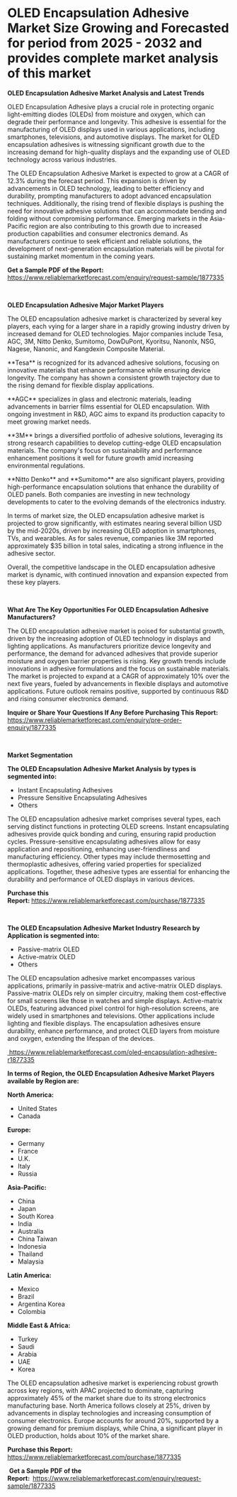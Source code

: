<p><h1>OLED Encapsulation Adhesive Market Size Growing and Forecasted for period from 2025 - 2032 and provides complete market analysis of this market</h1></p><p><strong>OLED Encapsulation Adhesive Market Analysis and Latest Trends</strong></p>
<p><p>OLED Encapsulation Adhesive plays a crucial role in protecting organic light-emitting diodes (OLEDs) from moisture and oxygen, which can degrade their performance and longevity. This adhesive is essential for the manufacturing of OLED displays used in various applications, including smartphones, televisions, and automotive displays. The market for OLED encapsulation adhesives is witnessing significant growth due to the increasing demand for high-quality displays and the expanding use of OLED technology across various industries.</p><p>The OLED Encapsulation Adhesive Market is expected to grow at a CAGR of 12.3% during the forecast period. This expansion is driven by advancements in OLED technology, leading to better efficiency and durability, prompting manufacturers to adopt advanced encapsulation techniques. Additionally, the rising trend of flexible displays is pushing the need for innovative adhesive solutions that can accommodate bending and folding without compromising performance. Emerging markets in the Asia-Pacific region are also contributing to this growth due to increased production capabilities and consumer electronics demand. As manufacturers continue to seek efficient and reliable solutions, the development of next-generation encapsulation materials will be pivotal for sustaining market momentum in the coming years.</p></p>
<p><strong>Get a Sample PDF of the Report:&nbsp;</strong> <a href="https://www.reliablemarketforecast.com/enquiry/request-sample/1877335?utm_campaign=3092&utm_medium=2&utm_source=Github&utm_content=ia&utm_term=12042025&utm_id=oled-encapsulation-adhesive">https://www.reliablemarketforecast.com/enquiry/request-sample/1877335</a></p>
<p>&nbsp;</p>
<p><strong>OLED Encapsulation Adhesive Major Market Players</strong></p>
<p><p>The OLED encapsulation adhesive market is characterized by several key players, each vying for a larger share in a rapidly growing industry driven by increased demand for OLED technologies. Major companies include Tesa, AGC, 3M, Nitto Denko, Sumitomo, DowDuPont, Kyoritsu, Nanonlx, NSG, Nagese, Nanonic, and Kangdexin Composite Material.</p><p>**Tesa** is recognized for its advanced adhesive solutions, focusing on innovative materials that enhance performance while ensuring device longevity. The company has shown a consistent growth trajectory due to the rising demand for flexible display applications.</p><p>**AGC** specializes in glass and electronic materials, leading advancements in barrier films essential for OLED encapsulation. With ongoing investment in R&D, AGC aims to expand its production capacity to meet growing market needs.</p><p>**3M** brings a diversified portfolio of adhesive solutions, leveraging its strong research capabilities to develop cutting-edge OLED encapsulation materials. The company's focus on sustainability and performance enhancement positions it well for future growth amid increasing environmental regulations.</p><p>**Nitto Denko** and **Sumitomo** are also significant players, providing high-performance encapsulation solutions that enhance the durability of OLED panels. Both companies are investing in new technology developments to cater to the evolving demands of the electronics industry.</p><p>In terms of market size, the OLED encapsulation adhesive market is projected to grow significantly, with estimates nearing several billion USD by the mid-2020s, driven by increasing OLED adoption in smartphones, TVs, and wearables. As for sales revenue, companies like 3M reported approximately $35 billion in total sales, indicating a strong influence in the adhesive sector.</p><p>Overall, the competitive landscape in the OLED encapsulation adhesive market is dynamic, with continued innovation and expansion expected from these key players.</p></p>
<p>&nbsp;</p>
<p><strong>What Are The Key Opportunities For OLED Encapsulation Adhesive Manufacturers?</strong></p>
<p><p>The OLED encapsulation adhesive market is poised for substantial growth, driven by the increasing adoption of OLED technology in displays and lighting applications. As manufacturers prioritize device longevity and performance, the demand for advanced adhesives that provide superior moisture and oxygen barrier properties is rising. Key growth trends include innovations in adhesive formulations and the focus on sustainable materials. The market is projected to expand at a CAGR of approximately 10% over the next five years, fueled by advancements in flexible displays and automotive applications. Future outlook remains positive, supported by continuous R&D and rising consumer electronics demand.</p></p>
<p><strong>Inquire or Share Your Questions If Any Before Purchasing This Report:</strong> <a href="https://www.reliablemarketforecast.com/enquiry/pre-order-enquiry/1877335?utm_campaign=3092&utm_medium=2&utm_source=Github&utm_content=ia&utm_term=12042025&utm_id=oled-encapsulation-adhesive">https://www.reliablemarketforecast.com/enquiry/pre-order-enquiry/1877335</a></p>
<p>&nbsp;</p>
<p><strong>Market Segmentation</strong></p>
<p><strong>The OLED Encapsulation Adhesive Market Analysis by types is segmented into:</strong></p>
<p><ul><li>Instant Encapsulating Adhesives</li><li>Pressure Sensitive Encapsulating Adhesives</li><li>Others</li></ul></p>
<p><p>The OLED encapsulation adhesive market comprises several types, each serving distinct functions in protecting OLED screens. Instant encapsulating adhesives provide quick bonding and curing, ensuring rapid production cycles. Pressure-sensitive encapsulating adhesives allow for easy application and repositioning, enhancing user-friendliness and manufacturing efficiency. Other types may include thermosetting and thermoplastic adhesives, offering varied properties for specialized applications. Together, these adhesive types are essential for enhancing the durability and performance of OLED displays in various devices.</p></p>
<p><strong>Purchase this Report:&nbsp;</strong><a href="https://www.reliablemarketforecast.com/purchase/1877335?utm_campaign=3092&utm_medium=2&utm_source=Github&utm_content=ia&utm_term=12042025&utm_id=oled-encapsulation-adhesive">https://www.reliablemarketforecast.com/purchase/1877335</a></p>
<p>&nbsp;</p>
<p><strong>The OLED Encapsulation Adhesive Market Industry Research by Application is segmented into:</strong></p>
<p><ul><li>Passive-matrix OLED</li><li>Active-matrix OLED</li><li>Others</li></ul></p>
<p><p>The OLED encapsulation adhesive market encompasses various applications, primarily in passive-matrix and active-matrix OLED displays. Passive-matrix OLEDs rely on simpler circuitry, making them cost-effective for small screens like those in watches and simple displays. Active-matrix OLEDs, featuring advanced pixel control for high-resolution screens, are widely used in smartphones and televisions. Other applications include lighting and flexible displays. The encapsulation adhesives ensure durability, enhance performance, and protect OLED layers from moisture and oxygen, extending the lifespan of the devices.</p></p>
<p><a href="https://www.reliablemarketforecast.com/oled-encapsulation-adhesive-r1877335?utm_campaign=3092&utm_medium=2&utm_source=Github&utm_content=ia&utm_term=12042025&utm_id=oled-encapsulation-adhesive">&nbsp;https://www.reliablemarketforecast.com/oled-encapsulation-adhesive-r1877335</a></p>
<p><strong>In terms of Region, the OLED Encapsulation Adhesive Market Players available by Region are:</strong></p>
<p>
    <p> <strong> North America: </strong>
        <ul>
            <li>United States</li>
            <li>Canada</li>
        </ul>
        </p> 
    <p> <strong> Europe: </strong>
        <ul>
            <li>Germany</li>
            <li>France</li>
            <li>U.K.</li>
            <li>Italy</li>
            <li>Russia</li>
        </ul>
        </p> 
    <p> <strong> Asia-Pacific: </strong>
        <ul>
            <li>China</li>
            <li>Japan</li>
            <li>South Korea</li>
            <li>India</li>
            <li>Australia</li>
            <li>China Taiwan</li>
            <li>Indonesia</li>
            <li>Thailand</li>
            <li>Malaysia</li>
        </ul>
        </p> 
    <p> <strong> Latin America: </strong>
        <ul>
            <li>Mexico</li>
            <li>Brazil</li>
            <li>Argentina Korea</li>
            <li>Colombia</li>
        </ul>
        </p> 
    <p> <strong> Middle East & Africa: </strong>
        <ul>
            <li>Turkey</li>
            <li>Saudi</li>
            <li>Arabia</li>
            <li>UAE</li>
            <li>Korea</li>
        </ul>
    </p>
    </p>
<p><p>The OLED encapsulation adhesive market is experiencing robust growth across key regions, with APAC projected to dominate, capturing approximately 45% of the market share due to its strong electronics manufacturing base. North America follows closely at 25%, driven by advancements in display technologies and increasing consumption of consumer electronics. Europe accounts for around 20%, supported by a growing demand for premium displays, while China, a significant player in OLED production, holds about 10% of the market share.</p></p>
<p><strong>Purchase this Report: </strong><a href="https://www.reliablemarketforecast.com/purchase/1877335?utm_campaign=3092&utm_medium=2&utm_source=Github&utm_content=ia&utm_term=12042025&utm_id=oled-encapsulation-adhesive">https://www.reliablemarketforecast.com/purchase/1877335</a></p>
<p>&nbsp;<strong>Get a Sample PDF of the Report:&nbsp;&nbsp;</strong><a href="https://www.reliablemarketforecast.com/enquiry/request-sample/1877335?utm_campaign=3092&utm_medium=2&utm_source=Github&utm_content=ia&utm_term=12042025&utm_id=oled-encapsulation-adhesive">https://www.reliablemarketforecast.com/enquiry/request-sample/1877335</a></p>
<p><strong></strong></p>
<p><p></p><p></p><p></p></p>